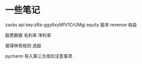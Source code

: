 # 一些笔记
zacks api key:zRa-ggy6xyMfV1CrUMgj
equity  股本
revenue 收益

股票数据
毛利率   净利率  

彼得林奇规则 选股

pycharm 导入第三方库的注意事项
